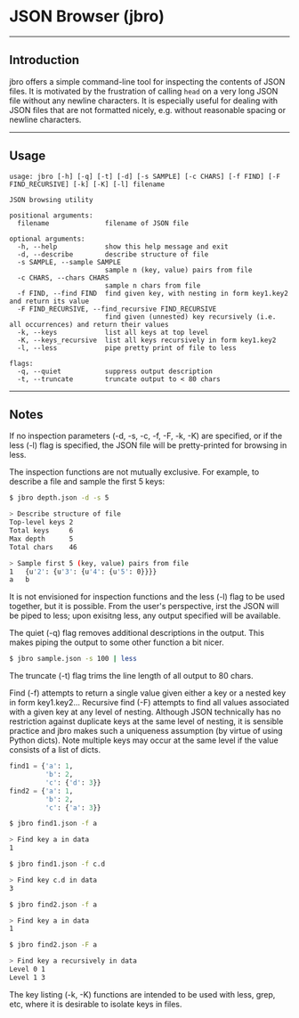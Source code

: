 
# JSON Browser (jbro)

<hr>

## Introduction

jbro offers a simple command-line tool for inspecting the contents of JSON files. It is motivated by the frustration of calling `head` on a very long JSON file without any newline characters. It is especially useful for dealing with JSON files that are not formatted nicely, e.g. without reasonable spacing or newline characters.

<hr>

## Usage

```Shell
usage: jbro [-h] [-q] [-t] [-d] [-s SAMPLE] [-c CHARS] [-f FIND] [-F FIND_RECURSIVE] [-k] [-K] [-l] filename

JSON browsing utility

positional arguments:
  filename              filename of JSON file

optional arguments:
  -h, --help            show this help message and exit
  -d, --describe        describe structure of file
  -s SAMPLE, --sample SAMPLE
                        sample n (key, value) pairs from file
  -c CHARS, --chars CHARS
                        sample n chars from file
  -f FIND, --find FIND  find given key, with nesting in form key1.key2 and return its value
  -F FIND_RECURSIVE, --find_recursive FIND_RECURSIVE
                        find given (unnested) key recursively (i.e. all occurrences) and return their values
  -k, --keys            list all keys at top level
  -K, --keys_recursive  list all keys recursively in form key1.key2
  -l, --less            pipe pretty print of file to less

flags:
  -q, --quiet           suppress output description
  -t, --truncate        truncate output to < 80 chars
```

<hr>

## Notes

If no inspection parameters (-d, -s, -c, -f, -F, -k, -K) are specified, or if the less (-l) flag is specified, the JSON file will be pretty-printed for browsing in less.

The inspection functions are not mutually exclusive. For example, to describe a file and sample the first 5 keys:

```bash
$ jbro depth.json -d -s 5

> Describe structure of file
Top-level keys 2
Total keys     6
Max depth      5
Total chars    46

> Sample first 5 (key, value) pairs from file
1	{u'2': {u'3': {u'4': {u'5': 0}}}}
a	b
```

It is not envisioned for inspection functions and the less (-l) flag to be used together, but it is possible. From the user's perspective, irst the JSON will be piped to less; upon exisitng less, any output specified will be available.

The quiet (-q) flag removes additional descriptions in the output. This makes piping the output to some other function a bit nicer.

```bash
$ jbro sample.json -s 100 | less
```

The truncate (-t) flag trims the line length of all output to 80 chars. 

Find (-f) attempts to return a single value given either a key or a nested key in form key1.key2... Recursive find (-F) attempts to find all values associated with a given key at any level of nesting. Although JSON technically has no restriction against duplicate keys at the same level of nesting, it is sensible practice and jbro makes such a uniqueness assumption (by virtue of using Python dicts). Note multiple keys may occur at the same level if the value consists of a list of dicts.

```python
find1 = {'a': 1,
	     'b': 2,
	     'c': {'d': 3}}
find2 = {'a': 1,
         'b': 2,
	     'c': {'a': 3}}
```

```bash
$ jbro find1.json -f a

> Find key a in data
1

$ jbro find1.json -f c.d

> Find key c.d in data
3

$ jbro find2.json -f a

> Find key a in data
1

$ jbro find2.json -F a

> Find key a recursively in data
Level 0 1
Level 1 3
```

The key listing (-k, -K) functions are intended to be used with less, grep, etc, where it is desirable to isolate keys in files.


